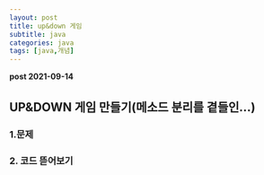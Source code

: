 ```yaml
---
layout: post
title: up&down 게임
subtitle: java
categories: java
tags: [java,개념]
---
```



**post 2021-09-14**

## UP&DOWN 게임 만들기(메소드 분리를 곁들인...)

### 1.문제

### 2. 코드 뜯어보기
